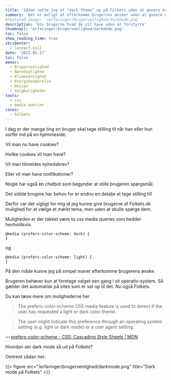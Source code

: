 ```yaml
---
title: 'Sådan satte jeg et "dark theme" op på Folkets uden at genere brugerne med flere valgmuligheder'
summary: 'Det er muligt at efterkomme brugernes ønsker uden at genere dem med yderligere forespørgsler'
#featured_image: '/erfaringer/brugervenlighed/darkmode.png'
description: 'Giv brugerne hvad de vil have uden at forstyrre'
thumbnail: 'erfaringer/brugervenlighed/darkmode.png'
toc: false
show_reading_time: true
skribenter:
  - lennart-kiil
date: '2022-01-17'
toc: false
emner:
  - Brugervenlighed
  - Bæredygtighed
  - Klimavenlighed
  - Energibesparelse
  - Design
  - Valgmuligheder
tools:
  - css
  - media queries
cases:
  - Folkets
---
```



I dag er der mange ting en bruger skal tage stilling til når han eller hun surfer ind på en hjemmeside.

Vil man nu have cookies?

Hvilke cookies vil man have?

Vil man tilmeldes nyhedsbrev?

Eller vil man have notifikationer?

Nogle har også en chatbot som begynder at stille brugeren spørgsmål.

Det sidste brugere har behov for er endnu en detalje at tage stilling til!

Derfor var det vigtigt for mig at jeg kunne give brugerne af Folkets.dk mulighed for at vælge et mørkt tema, men uden at skulle spørge dem.

Muligheden er der takket være to css media queries som hedder henholdsvis

```
@media (prefers-color-scheme: dark) {
}
```

og

```
@media (prefers-color-scheme: light) {
}
```

På den måde kunne jeg på simpel maner efterkomme brugerens ønske.

Brugeren behøver kun at foretage valget een gang i sit operativ-system. Så gælder det automatisk på sites som er sat op til det. Nu også Folkets.

Du kan læse mere om mulighederne her

> The prefers-color-scheme CSS media feature is used to detect if the user has requested a light or dark color theme.

> The user might indicate this preference through an operating system setting (e.g. light or dark mode) or a user agent setting.

 — [prefers-color-scheme - CSS: Cascading Style Sheets | MDN](https://developer.mozilla.org/en-US/docs/Web/CSS/@media/prefers-color-scheme)
 
 
 Hvordan ser dark mode så ud på Folkets?
 
 Omtrent sådan her:
 
{{< figure src="/erfaringer/brugervenlighed/darkmode.png" title="Dark mode på Folkets" >}}
